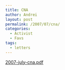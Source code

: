 ```yaml
---
title: CNA
author: Andrei
layout: post
permalink: /2007/07/cna/
categories:
  - Activist
  - Favs
tags:
  - letters
---
```

[2007-july-cna.pdf][1]

 [1]: http://blog.andreineculau.com/2007/07/2007-july-cna.pdf "2007-july-cna.pdf"